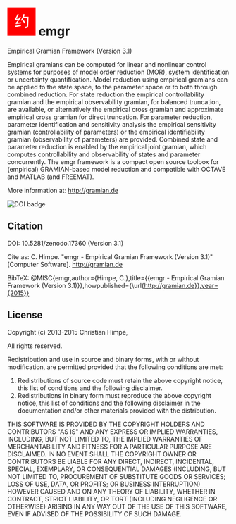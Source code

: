 ![emgr Logo](emgr.png) emgr
===========================
Empirical Gramian Framework (Version 3.1)

Empirical gramians can be computed for linear and nonlinear control systems for purposes of model order reduction (MOR), system identification or uncertainty quantification. 
Model reduction using empirical gramians can be applied to the state space, to the parameter space or to both through combined reduction. 
For state reduction the empirical controllability gramian and the empirical observability gramian, for balanced truncation, are available, or alternatively the empirical cross gramian and approximate empirical cross gramian for direct truncation. 
For parameter reduction, parameter identification and sensitivity analysis the empirical sensitivity gramian (controllability of parameters) or the empirical identifiability gramian (observability of parameters) are provided. 
Combined state and parameter reduction is enabled by the empirical joint gramian, which computes controllability and observability of states and parameter concurrently. 
The emgr framework is a compact open source toolbox for (empirical) GRAMIAN-based model reduction and compatible with OCTAVE and MATLAB (and FREEMAT). 

More information at: http://gramian.de

![DOI badge](https://zenodo.org/badge/doi/10.5281/zenodo.17360.png)

Citation
--------

DOI: 10.5281/zenodo.17360 (Version 3.1)

Cite as: C. Himpe. "emgr - Empirical Gramian Framework (Version 3.1)" [Computer Software]. http://gramian.de

BibTeX: @MISC{emgr,author={Himpe, C.},title={{emgr - Empirical Gramian Framework (Version 3.1)}},howpublished={\url{http://gramian.de}},year={2015}}

License
-------

Copyright (c) 2013-2015 Christian Himpe,

All rights reserved.

Redistribution and use in source and binary forms, with or without modification,
are permitted provided that the following conditions are met:

1. Redistributions of source code must retain the above copyright notice,
   this list of conditions and the following disclaimer.
2. Redistributions in binary form must reproduce the above copyright notice,
   this list of conditions and the following disclaimer in the documentation
   and/or other materials provided with the distribution.

THIS SOFTWARE IS PROVIDED BY THE COPYRIGHT HOLDERS AND CONTRIBUTORS "AS IS" AND
ANY EXPRESS OR IMPLIED WARRANTIES, INCLUDING, BUT NOT LIMITED TO, THE IMPLIED
WARRANTIES OF MERCHANTABILITY AND FITNESS FOR A PARTICULAR PURPOSE ARE DISCLAIMED.
IN NO EVENT SHALL THE COPYRIGHT OWNER OR CONTRIBUTORS BE LIABLE FOR ANY DIRECT,
INDIRECT, INCIDENTAL, SPECIAL, EXEMPLARY, OR CONSEQUENTIAL DAMAGES (INCLUDING, BUT
NOT LIMITED TO, PROCUREMENT OF SUBSTITUTE GOODS OR SERVICES; LOSS OF USE, DATA, OR
PROFITS; OR BUSINESS INTERRUPTION) HOWEVER CAUSED AND ON ANY THEORY OF LIABILITY,
WHETHER IN CONTRACT, STRICT LIABILITY, OR TORT (INCLUDING NEGLIGENCE OR OTHERWISE)
ARISING IN ANY WAY OUT OF THE USE OF THIS SOFTWARE, EVEN IF ADVISED OF THE POSSIBILITY
OF SUCH DAMAGE.
